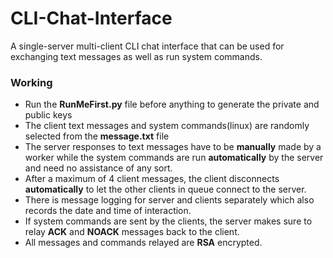 # CLI-Chat-Interface

A single-server multi-client CLI chat interface that can be used for exchanging text messages as well as run system commands.

### Working

 * Run the __RunMeFirst.py__ file before anything to generate the private and public keys
 * The client text messages and system commands(linux) are randomly selected from the __message.txt__ file
 * The server responses to text messages have to be __manually__ made by a worker while the system commands are run
   __automatically__ by the server and need no assistance of any sort.
 * After a maximum of 4 client messages, the client disconnects __automatically__ to let the other clients in queue connect
   to the server.
 * There is message logging for server and clients separately which also records the date and time of interaction.
 * If system commands are sent by the clients, the server makes sure to relay __ACK__ and __NOACK__ messages back to 
   the client.
 * All messages and commands relayed are __RSA__ encrypted.
